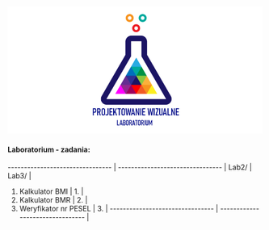 ![Lab Logo](https://github.com/LK-Herman/PW-Lab/blob/master/lab-png-3.png?raw=true)


#### Laboratorium - zadania:
-------------------------------- | -------------------------------- |
Lab2/ | Lab3/ |
1. Kalkulator BMI | 1. |
1. Kalkulator BMR | 2. |   
1. Weryfikator nr PESEL | 3. |
-------------------------------- | -------------------------------- |
